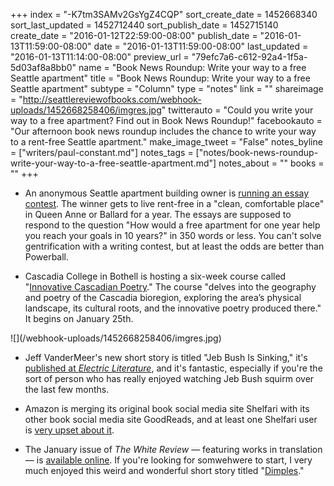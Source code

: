 +++
index = "-K7tm3SAMv2GsYgZ4CQP"
sort_create_date = 1452668340
sort_last_updated = 1452712440
sort_publish_date = 1452715140
create_date = "2016-01-12T22:59:00-08:00"
publish_date = "2016-01-13T11:59:00-08:00"
date = "2016-01-13T11:59:00-08:00"
last_updated = "2016-01-13T11:14:00-08:00"
preview_url = "79efc7a6-c612-92a4-1f5a-5d03af8a8bb0"
name = "Book News Roundup: Write your way to a free Seattle apartment"
title = "Book News Roundup: Write your way to a free Seattle apartment"
subtype = "Column"
type = "notes"
link = ""
shareimage = "http://seattlereviewofbooks.com/webhook-uploads/1452668258406/imgres.jpg"
twitterauto = "Could you write your way to a free apartment? Find out in Book News Roundup!"
facebookauto = "Our afternoon book news roundup includes the chance to write your way to a rent-free Seattle apartment."
make_image_tweet = "False"
notes_byline = ["writers/paul-constant.md"]
notes_tags = ["notes/book-news-roundup-write-your-way-to-a-free-seattle-apartment.md"]
notes_about = ""
books = ""
+++
* An anonymous Seattle apartment building owner is [running an essay contest](http://www.essayforfreeapartment.com/). The winner gets to live rent-free in a "clean, comfortable place" in Queen Anne or Ballard for a year. The essays are supposed to respond to the question "How would a free apartment for one year help you reach your goals in 10 years?" in 350 words or less. You can't solve gentrification with a writing contest, but at least the odds are better than Powerball.

* Cascadia College in Bothell is hosting a six-week course called "[Innovative Cascadian Poetry](https://www.canvas.net/browse/cascadiacc/courses/innovative-cascadia-poetry)." The course "delves into the geography and poetry of the Cascadia bioregion, exploring the area’s physical landscape, its cultural roots, and the innovative poetry produced there." It begins on January 25th.

<p>![](/webhook-uploads/1452668258406/imgres.jpg)</p>

* Jeff VanderMeer's new short story is titled "Jeb Bush Is Sinking," it's [published at *Electric Literature*](http://electricliterature.com/jeb-bush-is-sinking-new-fiction-from-jeff-vandermeer/), and it's fantastic, especially if you're the sort of person who has really enjoyed watching Jeb Bush squirm over the last few months.

* Amazon is merging its original book social media site Shelfari with its other book social media site GoodReads, and at least one Shelfari user is [very upset about it](http://thereadersroom.org/2016/01/12/amazon-kills-shelfari/).

* The January issue of *The White Review* — featuring works in translation — is [available online](http://www.thewhitereview.org/online-issue/january-2016/). If you're looking for somwehwere to start, I very much enjoyed this weird and wonderful short story titled "[Dimples](http://www.thewhitereview.org/fiction/dimples/)."
